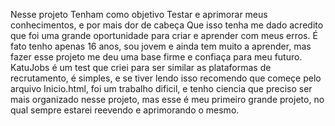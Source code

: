 Nesse projeto Tenham como objetivo Testar e aprimorar meus conhecimentos, e por mais dor de cabeça Que isso tenha me dado acredito que foi uma grande oportunidade para criar e aprender com meus erros. É fato tenho apenas 16 anos, sou jovem e ainda tem muito a aprender, mas fazer esse projeto me deu uma base firme e confiaça para meu futuro.
 KatuJobs é um test que criei para ser similar as plataformas de recrutamento, é simples, e se tiver lendo isso recomendo que começe pelo arquivo Inicio.html, foi um trabalho dificil, e tenho ciencia que preciso ser mais organizado nesse projeto, mas esse é meu primeiro grande projeto, no qual sempre estarei reevendo e aprimorando o mesmo. 